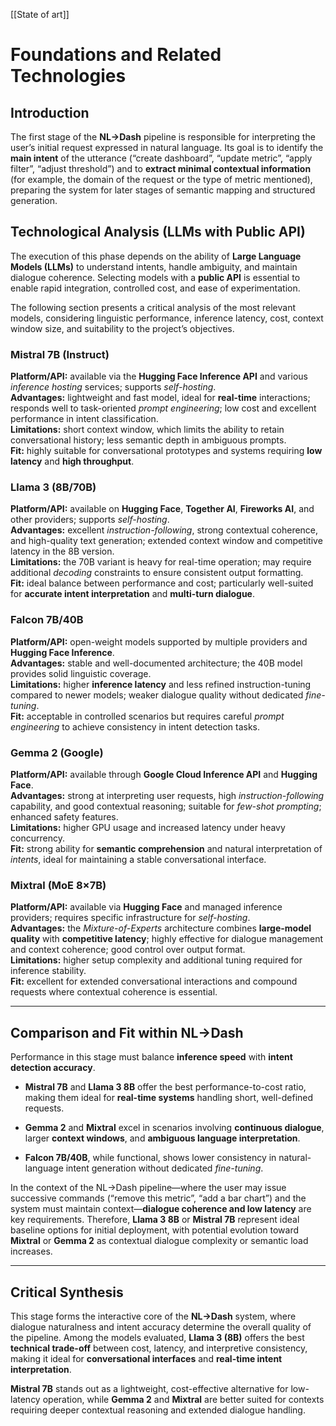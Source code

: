 [[State of art]]

# **Foundations and Related Technologies**

## **Introduction**

The first stage of the **NL→Dash** pipeline is responsible for interpreting the user’s initial request expressed in natural language. Its goal is to identify the **main intent** of the utterance (“create dashboard”, “update metric”, “apply filter”, “adjust threshold”) and to **extract minimal contextual information** (for example, the domain of the request or the type of metric mentioned), preparing the system for later stages of semantic mapping and structured generation.

## **Technological Analysis (LLMs with Public API)**

The execution of this phase depends on the ability of **Large Language Models (LLMs)** to understand intents, handle ambiguity, and maintain dialogue coherence. Selecting models with a **public API** is essential to enable rapid integration, controlled cost, and ease of experimentation.

The following section presents a critical analysis of the most relevant models, considering linguistic performance, inference latency, cost, context window size, and suitability to the project’s objectives.

### **Mistral 7B (Instruct)**

**Platform/API:** available via the **Hugging Face Inference API** and various _inference hosting_ services; supports _self-hosting_.  
**Advantages:** lightweight and fast model, ideal for **real-time** interactions; responds well to task-oriented _prompt engineering_; low cost and excellent performance in intent classification.  
**Limitations:** short context window, which limits the ability to retain conversational history; less semantic depth in ambiguous prompts.  
**Fit:** highly suitable for conversational prototypes and systems requiring **low latency** and **high throughput**.

### **Llama 3 (8B/70B)**

**Platform/API:** available on **Hugging Face**, **Together AI**, **Fireworks AI**, and other providers; supports _self-hosting_.  
**Advantages:** excellent _instruction-following_, strong contextual coherence, and high-quality text generation; extended context window and competitive latency in the 8B version.  
**Limitations:** the 70B variant is heavy for real-time operation; may require additional _decoding_ constraints to ensure consistent output formatting.  
**Fit:** ideal balance between performance and cost; particularly well-suited for **accurate intent interpretation** and **multi-turn dialogue**.

### **Falcon 7B/40B**

**Platform/API:** open-weight models supported by multiple providers and **Hugging Face Inference**.  
**Advantages:** stable and well-documented architecture; the 40B model provides solid linguistic coverage.  
**Limitations:** higher **inference latency** and less refined instruction-tuning compared to newer models; weaker dialogue quality without dedicated _fine-tuning_.  
**Fit:** acceptable in controlled scenarios but requires careful _prompt engineering_ to achieve consistency in intent detection tasks.

### **Gemma 2 (Google)**

**Platform/API:** available through **Google Cloud Inference API** and **Hugging Face**.  
**Advantages:** strong at interpreting user requests, high _instruction-following_ capability, and good contextual reasoning; suitable for _few-shot prompting_; enhanced safety features.  
**Limitations:** higher GPU usage and increased latency under heavy concurrency.  
**Fit:** strong ability for **semantic comprehension** and natural interpretation of _intents_, ideal for maintaining a stable conversational interface.

### **Mixtral (MoE 8×7B)**

**Platform/API:** available via **Hugging Face** and managed inference providers; requires specific infrastructure for _self-hosting_.  
**Advantages:** the _Mixture-of-Experts_ architecture combines **large-model quality** with **competitive latency**; highly effective for dialogue management and context coherence; good control over output format.  
**Limitations:** higher setup complexity and additional tuning required for inference stability.  
**Fit:** excellent for extended conversational interactions and compound requests where contextual coherence is essential.

---

## **Comparison and Fit within NL→Dash**

Performance in this stage must balance **inference speed** with **intent detection accuracy**.

- **Mistral 7B** and **Llama 3 8B** offer the best performance-to-cost ratio, making them ideal for **real-time systems** handling short, well-defined requests.
    
- **Gemma 2** and **Mixtral** excel in scenarios involving **continuous dialogue**, larger **context windows**, and **ambiguous language interpretation**.
    
- **Falcon 7B/40B**, while functional, shows lower consistency in natural-language intent generation without dedicated _fine-tuning_.
    

In the context of the NL→Dash pipeline—where the user may issue successive commands (“remove this metric”, “add a bar chart”) and the system must maintain context—**dialogue coherence and low latency** are key requirements. Therefore, **Llama 3 8B** or **Mistral 7B** represent ideal baseline options for initial deployment, with potential evolution toward **Mixtral** or **Gemma 2** as contextual dialogue complexity or semantic load increases.

---

## **Critical Synthesis**

This stage forms the interactive core of the **NL→Dash** system, where dialogue naturalness and intent accuracy determine the overall quality of the pipeline. Among the models evaluated, **Llama 3 (8B)** offers the best **technical trade-off** between cost, latency, and interpretive consistency, making it ideal for **conversational interfaces** and **real-time intent interpretation**.

**Mistral 7B** stands out as a lightweight, cost-effective alternative for low-latency operation, while **Gemma 2** and **Mixtral** are better suited for contexts requiring deeper contextual reasoning and extended dialogue handling.
